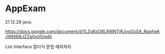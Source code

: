 # AppExam
21.12.28 java.

https://docs.google.com/document/d/1LZg8zO8L8WNTjRJvoGzSA_RaqfwAJWN9I8JZZg0xtj0/edit

List Interface
람다식 문법
예외처리



